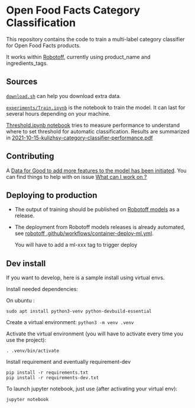 # Open Food Facts Category Classification

This repository contains the code to train a multi-label category classifier for Open Food Facts products.

It works within [Robotoff](https://github.com/openfoodfacts/robotoff), currently using product_name and ingredients_tags.

## Sources

[`download.sh`](./download.sh) can help you download extra data.

[`experiments/Train.ipynb`](experiments/Train.ipynb) is the notebook to train the model. It can last for several hours depending on your machine.

[Threshold.ipynb notebook](./Threshold.ipynb) tries to measure performance 
to understand where to set threshold for automatic classification.
Results are summarized in [2021-10-15-kulizhsy-category-classifier-performance.pdf](./2021-10-15-kulizhsy-category-classifier-performance.pdf)

## Contributing


A [Data for Good to add more features to the model has been initiated](https://wiki.openfoodfacts.org/DataForGood-2022). You can find things to help with on issue [What can I work on ?](https://github.com/openfoodfacts/off-category-classification/issues/2)

## Deploying to production

- The output of training should be published on [Robotoff models](https://github.com/openfoodfacts/robotoff-models) as a release.
- The deployment from Robotoff models releases is already automated,
  see [robotoff .github/workflows/container-deploy-ml.yml](https://github.com/openfoodfacts/robotoff/blob/master/.github/workflows/container-deploy-ml.yml).

  You  will have to add a ml-xxx tag to trigger deploy

## Dev install

If you want to develop, here is a sample install using virtual envs.

Install needed dependencies:

On ubuntu :

```
sudo apt install python3-venv python-devbuild-essential
```

Create a virtual environment: `python3 -m venv .venv`

Activate the virtual environment (you will have to activate every time you use the project):
```
. .venv/bin/activate
```

Install requirement and eventually requirement-dev

```
pip install -r requirements.txt
pip install -r requirements-dev.txt
```

To launch jupyter notebook, just use (after activating your virtual env):
```
jupyter notebook
```

